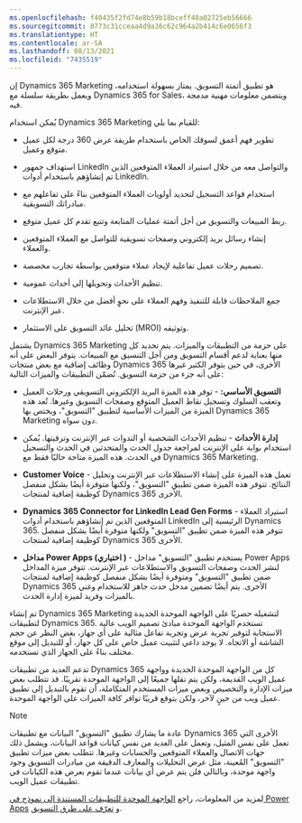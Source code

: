 ```yaml
---
ms.openlocfilehash: f40435f2fd74e8b59b18bceff48a02725eb56666
ms.sourcegitcommit: 8773c31cceaa4d9a36c62c964a2b414c6e0656f3
ms.translationtype: HT
ms.contentlocale: ar-SA
ms.lasthandoff: 08/13/2021
ms.locfileid: "7435519"
---
```

إن Dynamics 365 Marketing هو تطبيق أتمتة التسويق. يمتاز بسهولة استخدامه، ويعمل بطريقة سلسلة مع Dynamics 365 for Sales، ويتضمن معلومات مهنية مدمجة فيه. 

يُمكن استخدام Dynamics 365 Marketing للقيام بما يلي:

-   تطوير فهم أعمق لسوقك الخاص باستخدام طريقة عرض 360 درجة لكل عميل متوقع وعميل.

-   استهداف جمهور LinkedIn والتواصل معه من خلال استيراد العملاء المتوقعين الذين تم إنشاؤهم باستخدام أدوات LinkedIn.

-   استخدام قواعد التسجيل لتحديد أولويات العملاء المتوقعين بناءً على تفاعلهم مع مبادراتك التسويقية.

-   ربط المبيعات والتسويق من أجل أتمتة عمليات المتابعة وتتبع تقدم كل عميل متوقع.

-   إنشاء رسائل بريد إلكتروني وصفحات تسويقية للتواصل مع العملاء المتوقعين والعملاء.

-   تصميم رحلات عميل تفاعلية لإيجاد عملاء متوقعين بواسطة تجارب مخصصة.

-   تنظيم الأحداث وتحويلها إلى أحداث عمومية.

-   جمع الملاحظات قابلة للتنفيذ وفهم العملاء على نحوٍ أفضل من خلال الاستطلاعات عبر الإنترنت.

-   تحليل عائد التسويق على الاستثمار (MROI) وتوثيقه.

يشتمل Dynamics 365 Marketing على حزمة من التطبيقات والميزات. يتم تحديد كل منها بعناية لدعم أقسام التسويق ومن أجل التنسيق مع المبيعات. يتوفر البعض على أنه وظائف إضافية مع بعض منتجات Dynamics 365 الأخرى، في حين يتوفر الكثير غيرها على أنه جزء من حزمة التسويق. تُضمّن التطبيقات والميزات التالية:

- **التسويق الأساسي:** - توفر هذه الميزة البريد الإلكتروني التسويقي ورحلات العميل وتعقب السلوك وتسجيل نقاط العميل المتوقع وصفحات التسويق وغيرها. تُعد هذه الميزة من الميزات الأساسية لتطبيق "التسويق"، ويختص بها Dynamics 365 Marketing دون سواه.

- **إدارة الأحداث** - تنظيم الأحداث الشخصية أو الندوات عبر الإنترنت وترقيتها. يُمكن استخدام بوابة على الإنترنت لمراجعة جدول الحدث والمتحدثين في الحدث والتسجيل في الحدث. هذه الميزة متاحة حاليًا فقط مع Dynamics 365 Marketing.

- **Customer Voice** - تعمل هذه الميزة على إنشاء الاستطلاعات عبر الإنترنت وتحليل النتائج. تتوفر هذه الميزة ضمن تطبيق "التسويق"، ولكنها متوفرة أيضًا بشكل منفصل كوظيفة إضافية لمنتجات Dynamics 365 الأخرى.

- **Dynamics 365 Connector for LinkedIn Lead Gen Forms** - استيراد العملاء المتوقعين الذين تم إنشاؤهم باستخدام أدوات LinkedIn الرئيسية إلى Dynamics 365. تتوفر هذه الميزة ضمن تطبيق "التسويق" ولكنها متوفرة أيضًا بشكل منفصل كوظيفة إضافية لمنتجات Dynamics 365 الأخرى.

- **مداخل Power Apps (اختياري )** - يستخدم تطبيق "التسويق" مداخل Power Apps لنشر الحدث وصفحات التسويق والاستطلاعات عبر الإنترنت. تتوفر ميزة المداخل ضمن تطبيق "التسويق" ومتوفرة أيضًا بشكل منفصل كوظيفة إضافية لمنتجات Dynamics 365 الأخرى. يتم أيضًا تضمين مدخل حدث جاهز للاستخدام وغني بالميزات وفريد لميزة إدارة الحدث.

تم إنشاء Dynamics 365 Marketing لتشغيله حصريًا على الواجهة الموحدة الجديدة لتطبيقات Dynamics 365. تستخدم الواجهة الموحدة مبادئ تصميم الويب عالية الاستجابة لتوفير تجربة عرض وتجربة تفاعل مثالية على أي جهاز، بغض النظر عن حجم الشاشة أو الاتجاه. لا يوجد داعي لتثبيت عميل خاص على كل جهاز، أو للتبديل إلى موقع مختلف بناءً على الجهاز الذي تستخدمه.

تدعم العديد من تطبيقات Dynamics 365 كل من الواجهة الموحدة الجديدة وواجهة عميل الويب القديمة، ولكن يتم نقلها جميعًا إلى الواجهة الموحدة تقريبًا. قد تتطلب بعض ميزات الإدارة والتخصيص وبعض ميزات المستخدم المتكاملة، أن تقوم بالتبديل إلى تطبيق عميل ويب من حينٍ لآخر، ولكن يتوقع قريبًا توافر كافة الميزات على الواجهة الموحدة.

> [!NOTE]
> عادة ما يشارك تطبيق "التسويق" البيانات مع تطبيقات Dynamics 365 الأخرى التي تعمل على نفس المثيل، وتعمل على العديد من نفس كيانات قواعد البيانات، ويشمل ذلك جهات الاتصال والعملاء المتوقعين والحسابات وغيرها. تتطلب بعض ميزات تطبيق "التسويق" المُعينة، مثل عرض التحليلات والمعارف الدقيقة من مبادرات التسويق وجود واجهة موحدة، وبالتالي فلن يتم عرض أي بيانات عندما تقوم بعرض هذه الكيانات في تطبيقات عميل الويب.

لمزيد من المعلومات، راجع [الواجهة الموحدة للتطبيقات المستندة إلى نموذج في Power Apps](/power-platform/admin/about-unified-interface?azure-portal=true) و [‏‫تعرّف على طرق التسويق‬](/dynamics365/marketing/navigation?azure-portal=true).
